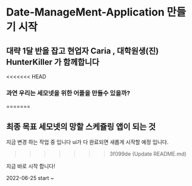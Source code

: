 # Date-ManageMent-Application 만들기 시작

## 대략 1달 반을 잡고 현업자 Caria , 대학원생(진) HunterKiller 가 함께합니다

<<<<<<< HEAD
### 과연 우리는 세모넷을 위한 어플을 만들수 있을까?
=======
## 최종 목표 세모넷의 망할 스케쥴링 앱이 되는 것

지금 변경 하는 작업 중 입니다 ui가 다 완료되면 새롭게 시작할 예정 입니다.
>>>>>>> 3f099de (Update README.md)


지금 바로 시작 합니다!

2022-06-25 start ~
